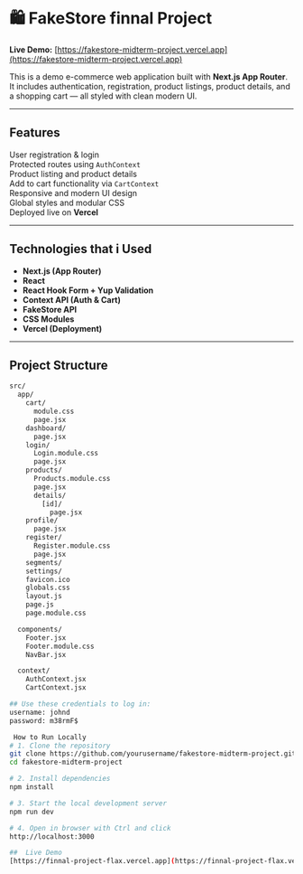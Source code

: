 # 🛍️ FakeStore finnal Project

**Live Demo:** [https://fakestore-midterm-project.vercel.app](https://fakestore-midterm-project.vercel.app)

This is a demo e-commerce web application built with **Next.js App Router**.  
It includes authentication, registration, product listings, product details, and a shopping cart — all styled with clean modern UI.

---

##  Features

 User registration & login  
 Protected routes using `AuthContext`  
 Product listing and product details  
 Add to cart functionality via `CartContext`  
 Responsive and modern UI design  
 Global styles and modular CSS  
 Deployed live on **Vercel**

---

## Technologies that i Used

- **Next.js (App Router)**
- **React**
- **React Hook Form + Yup Validation**
- **Context API (Auth & Cart)**
- **FakeStore API**
- **CSS Modules**
- **Vercel (Deployment)**

---

##  Project Structure

```bash
src/
  app/
    cart/
      module.css
      page.jsx
    dashboard/
      page.jsx
    login/
      Login.module.css
      page.jsx
    products/
      Products.module.css
      page.jsx
      details/
        [id]/
          page.jsx
    profile/
      page.jsx
    register/
      Register.module.css
      page.jsx
    segments/
    settings/
    favicon.ico
    globals.css
    layout.js
    page.js
    page.module.css

  components/
    Footer.jsx
    Footer.module.css
    NavBar.jsx

  context/
    AuthContext.jsx
    CartContext.jsx

## Use these credentials to log in: 
username: johnd
password: m38rmF$

 How to Run Locally
# 1. Clone the repository
git clone https://github.com/yourusername/fakestore-midterm-project.git
cd fakestore-midterm-project

# 2. Install dependencies
npm install

# 3. Start the local development server
npm run dev

# 4. Open in browser with Ctrl and click
http://localhost:3000

##  Live Demo  
[https://finnal-project-flax.vercel.app](https://finnal-project-flax.vercel.app)


